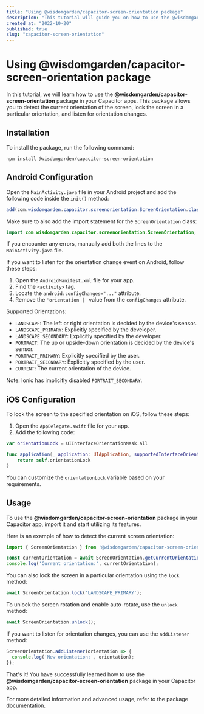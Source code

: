 ```yaml
---
title: "Using @wisdomgarden/capacitor-screen-orientation package"
description: "This tutorial will guide you on how to use the @wisdomgarden/capacitor-screen-orientation package in your Capacitor apps."
created_at: "2022-10-20"
published: true
slug: "capacitor-screen-orientation"
---
```


# Using @wisdomgarden/capacitor-screen-orientation package

In this tutorial, we will learn how to use the **@wisdomgarden/capacitor-screen-orientation** package in your Capacitor apps. This package allows you to detect the current orientation of the screen, lock the screen in a particular orientation, and listen for orientation changes.

## Installation

To install the package, run the following command:

```shell
npm install @wisdomgarden/capacitor-screen-orientation
```

## Android Configuration

Open the `MainActivity.java` file in your Android project and add the following code inside the `init()` method:

```java
add(com.wisdomgarden.capacitor.screenorientation.ScreenOrientation.class);
```

Make sure to also add the import statement for the `ScreenOrientation` class:

```java
import com.wisdomgarden.capacitor.screenorientation.ScreenOrientation;
```

If you encounter any errors, manually add both the lines to the `MainActivity.java` file.

If you want to listen for the orientation change event on Android, follow these steps:

1. Open the `AndroidManifest.xml` file for your app.
2. Find the `<activity>` tag.
3. Locate the `android:configChanges="..."` attribute.
4. Remove the `'orientation |'` value from the `configChanges` attribute.

Supported Orientations:

- `LANDSCAPE`: The left or right orientation is decided by the device's sensor.
- `LANDSCAPE_PRIMARY`: Explicitly specified by the developer.
- `LANDSCAPE_SECONDARY`: Explicitly specified by the developer.
- `PORTRAIT`: The up or upside-down orientation is decided by the device's sensor.
- `PORTRAIT_PRIMARY`: Explicitly specified by the user.
- `PORTRAIT_SECONDARY`: Explicitly specified by the user.
- `CURRENT`: The current orientation of the device.

Note: Ionic has implicitly disabled `PORTRAIT_SECONDARY`.

## iOS Configuration

To lock the screen to the specified orientation on iOS, follow these steps:

1. Open the `AppDelegate.swift` file for your app.
2. Add the following code:

```swift
var orientationLock = UIInterfaceOrientationMask.all

func application(_ application: UIApplication, supportedInterfaceOrientationsFor window: UIWindow?) -> UIInterfaceOrientationMask {
    return self.orientationLock
}
```

You can customize the `orientationLock` variable based on your requirements.

## Usage

To use the **@wisdomgarden/capacitor-screen-orientation** package in your Capacitor app, import it and start utilizing its features.

Here is an example of how to detect the current screen orientation:

```typescript
import { ScreenOrientation } from '@wisdomgarden/capacitor-screen-orientation';

const currentOrientation = await ScreenOrientation.getCurrentOrientation();
console.log('Current orientation:', currentOrientation);
```

You can also lock the screen in a particular orientation using the `lock` method:

```typescript
await ScreenOrientation.lock('LANDSCAPE_PRIMARY');
```

To unlock the screen rotation and enable auto-rotate, use the `unlock` method:

```typescript
await ScreenOrientation.unlock();
```

If you want to listen for orientation changes, you can use the `addListener` method:

```typescript
ScreenOrientation.addListener(orientation => {
  console.log('New orientation:', orientation);
});
```

That's it! You have successfully learned how to use the **@wisdomgarden/capacitor-screen-orientation** package in your Capacitor app.

For more detailed information and advanced usage, refer to the package documentation.

